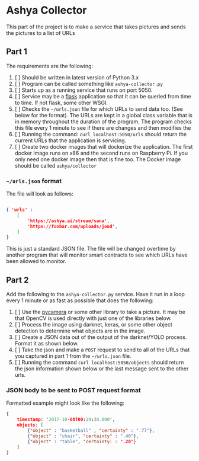 # Ashya Collector

This part of the project is to make a service that takes pictures and sends the pictures to a list of URLs

## Part 1

The requirements are the following: 

1. [ ] Should be written in latest version of Python 3.x
1. [ ] Program can be called something like ```ashya-collector.py```
1. [ ] Starts up as a running service that runs on port 5050.  
1. [ ] Service may be a [flask](http://flask.pocoo.org/docs/0.12/python3/) application so that it can be queried from time to time. If not flask, some other WSGI.
1. [ ] Checks the ```~/urls.json``` file for which URLs to send data too. (See below for the format).  The URLs are kept in a global class variable that is in memory throughout the duration of the program.  The program checks this file every 1 minute to see if there are changes and then modifies the 
1. [ ] Running the command: ```curl localhost:5050/urls``` should return the current URLs that the application is servicing. 
1. [ ] Create two docker images that will dockerize the application.  The first docker image runs on x86 and the second runs on Raspberry Pi. If you only need one docker image then that is fine too.  The Docker image should be called ```ashya/collector``` 



### ```~/urls.json``` format

The file will look as follows: 

```json

{ 'urls' : 
	[ 
		'https://ashya.ai/stream/sana', 
  		'https://foobar.com/uploads/joud',
    ]
}
```
This is just a standard JSON file.  The file will be changed overtime by another program that will monitor smart contracts to see which URLs have been allowed to monitor. 

## Part 2

Add the following to the ```ashya-collector.py``` service.  Have it run in a loop every 1 minute or as fast as possible that does the following:

1. [ ] Use the [pycamera](http://picamera.readthedocs.io/en/release-1.13/) or some other library to take a picture.  It may be that OpenCV is used directly with just one of the libraries below. 
1. [ ] Process the image using darknet, keras, or some other object detection to determine what objects are in the image. 
1. [ ] Create a JSON data out of the output of the darknet/YOLO process.  Format it as shown below. 
1. [ ] Take the json and make a ```POST``` request to send to all of the URLs that you captured in part 1 from the ```~/urls.json``` file. 
1. [ ] Running the command ```curl localhost:5050/objects``` should return the json information shown below or the last message sent to the other urls. 


### JSON body to be sent to POST request format

Formatted example might look like the following:

```json
{
	timestamp: '2017-10-08T00:19:30.000',
	objects: [
		{"object" : "basketball" , "certainty" : ".77"},
		{"object" : "chair", "certainty" : ".40"},
		{"object" : "table", "certainty: : ".20"}
	]
}
```